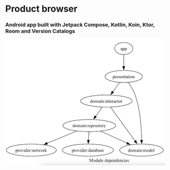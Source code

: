 # Product browser


### Android app built with Jetpack Compose, Kotlin, Koin, Ktor, Room and Version Catalogs


![App architecture](app-archutecture.png "App architecture")